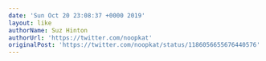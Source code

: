 ```yaml
---
date: 'Sun Oct 20 23:08:37 +0000 2019'
layout: like
authorName: Suz Hinton
authorUrl: 'https://twitter.com/noopkat'
originalPost: 'https://twitter.com/noopkat/status/1186056655676440576'
---
```


